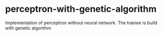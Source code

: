 # perceptron-with-genetic-algorithm
Implementation of perceptron without neural network. The trainee is build with genetic algorithm
